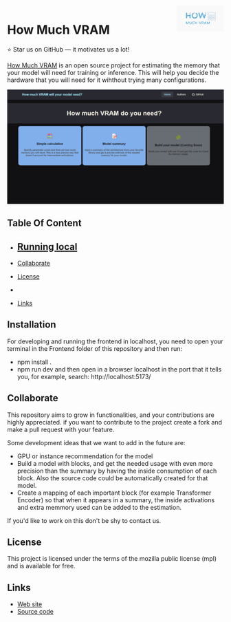 <a href="https://aimeos.org/">
    <img src="logo.png" alt="logo" title="How Much VRAM" align="right" height="60" />
</a>

# How Much VRAM

:star: Star us on GitHub — it motivates us a lot!

[How Much VRAM](https://howmuchvram.com) is an open source project for estimating the memory that your model will need for training or inference. This will help you decide the hardware that you will need for it wihthout trying many configurations.

![howmuchvram-frontend](main_screen.png)

## Table Of Content

- [Running local](#installation)
    - 
- [Collaborate](#Collaborate)

- [License](#license)
- 
- [Links](#links)

## Installation

For developing and running the frontend in localhost, you need to open your terminal in the Frontend folder of this repository and then run:
- npm install .
- npm run dev
and then open in a browser localhost in the port that it tells you, for example, search: http://localhost:5173/

## Collaborate

This repository aims to grow in functionalities, and your contributions are highly appreciated. if you want to contribute to the project create a fork and make a pull request with your feature. 

Some development ideas that we want to add in the future are:
- GPU or instance recommendation for the model
- Build a model with blocks, and get the needed usage with even more precision than the summary by having the inside consumption of each block. Also the source code could be automatically created for that model.
- Create a mapping of each important block (for example Transformer Encoder) so that when it appears in a summary, the inside activations and extra memmory used can be added to the estimation.

If you'd like to work on this don't be shy to contact us.

## License

This project is licensed under the terms of the mozilla public license (mpl) and is available for free.

## Links

* [Web site](https://howmuchvram.com/)
* [Source code](https://github.com/AlexBodner/How_Much_VRAM)
